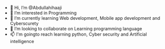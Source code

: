 - 👋 Hi, I’m @Abdullahihaaji
- 👀 I’m interested in Programming
- 🌱 I’m currently learning Web development, Mobile app development and Cyberscurety
- 💞️ I’m looking to collaborate on Learning programming language
- 📫 I'm goingto reach learning python, Cyber security and Artificial intelligence

<!---
Abdullahihaaji/Abdullahihaaji is a ✨ special ✨ repository because its `README.md` (this file) appears on your GitHub profile.
You can click the Preview link to take a look at your changes.
--->
